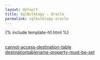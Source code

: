 ```yaml
---
layout: default
title: SqlBulkCopy - Oracle
permalink: sqlbulkcopy-oracle
---
```


{% include template-h1.html %}

<br />
<a href="cannot-access-destination-table">cannot-access-destination-table</a>
<br />
<a href="destinationtablename-property-must-be-set">destinationtablename-property-must-be-set</a>
